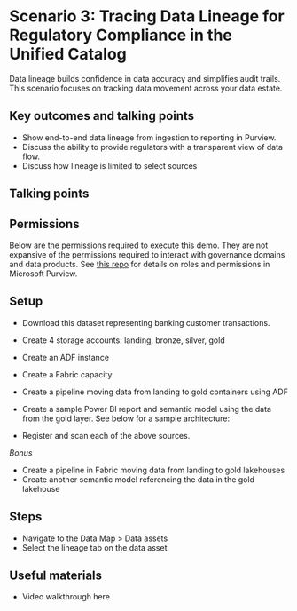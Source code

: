 # Scenario 3: Tracing Data Lineage for Regulatory Compliance in the Unified Catalog
Data lineage builds confidence in data accuracy and simplifies audit trails. This scenario focuses on tracking data movement across your data estate.

## Key outcomes and talking points
- Show end-to-end data lineage from ingestion to reporting in Purview.
- Discuss the ability to provide regulators with a transparent view of data flow.
- Discuss how lineage is limited to select sources

## Talking points

## Permissions
Below are the permissions required to execute this demo. They are not expansive of the permissions required to interact with governance domains and data products. See [this repo](https://github.com/alipouw13/appurviewdemo/blob/main/0-purview_governance_permissions.md) for details on roles and permissions in Microsoft Purview.


## Setup
- Download this dataset representing banking customer transactions.
- Create 4 storage accounts: landing, bronze, silver, gold
- Create an ADF instance
- Create a Fabric capacity
- Create a pipeline moving data from landing to gold containers using ADF
- Create a sample Power BI report and semantic model using the data from the gold layer. See below for a sample architecture:

- Register and scan each of the above sources. 

*_Bonus_*
- Create a pipeline in Fabric moving data from landing to gold lakehouses
- Create another semantic model referencing the data in the gold lakehouse


## Steps
- Navigate to the Data Map > Data assets
- Select the lineage tab on the data asset

## Useful materials
- Video walkthrough here